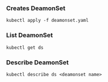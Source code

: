 ### Creates DeamonSet
```
kubectl apply -f deamonset.yaml
```
### List DeamonSet
```
kubectl get ds
```
### Describe DeamonSet
```
kubectl describe ds <deamonset name>
```

